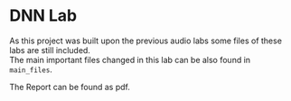 # DNN Lab

As this project was built upon the previous audio labs some files of these labs are still included.  
The main important files changed in this lab can be also found in `main_files`.

The Report can be found as pdf.
